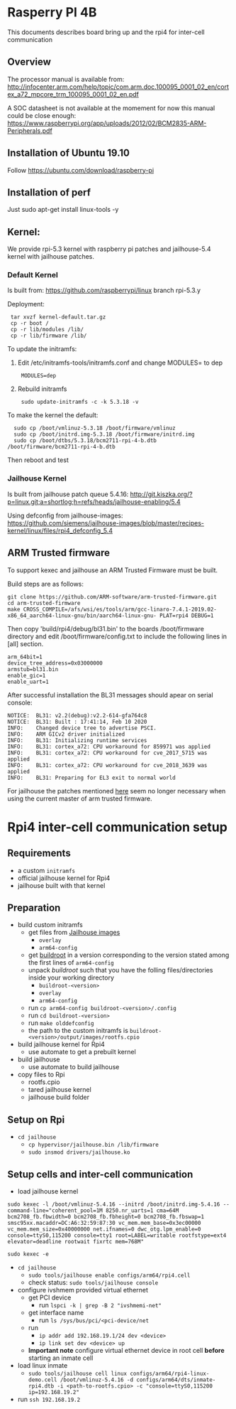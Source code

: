 # Rasperry PI 4B

This documents describes board bring up and the rpi4 for inter-cell communication

## Overview

The processor manual is available from: <http://infocenter.arm.com/help/topic/com.arm.doc.100095_0001_02_en/cortex_a72_mpcore_trm_100095_0001_02_en.pdf>

A SOC datasheet is not available at the momement for now this manual could be close enough: <https://www.raspberrypi.org/app/uploads/2012/02/BCM2835-ARM-Peripherals.pdf>

## Installation of Ubuntu 19.10

  Follow <https://ubuntu.com/download/raspberry-pi>
  
## Installation of perf

Just sudo apt-get install linux-tools -y
  
## Kernel:

We provide rpi-5.3 kernel with raspberry pi patches and jailhouse-5.4 kernel with 
jailhouse patches.

### Default Kernel
   
Is built from: <https://github.com/raspberrypi/linux> branch rpi-5.3.y

Deployment:
   
     tar xvzf kernel-default.tar.gz
     cp -r boot /
	 cp -r lib/modules /lib/
	 cp -r lib/firmware /lib/

To update the initramfs:
   
1. Edit /etc/initramfs-tools/initramfs.conf and change MODULES= to dep
   
        MODULES=dep
   
2. Rebuild initramfs
   
        sudo update-initramfs -c -k 5.3.18 -v
  
	 
To make the kernel the default:
   
	  sudo cp /boot/vmlinuz-5.3.18 /boot/firmware/vmlinuz
	  sudo cp /boot/initrd.img-5.3.18 /boot/firmware/initrd.img
	  sudo cp /boot/dtbs/5.3.18/bcm2711-rpi-4-b.dtb /boot/firmware/bcm2711-rpi-4-b.dtb
	  
Then reboot and test
   
### Jailhouse Kernel

Is built from jailhouse patch queue 5.4.16: <http://git.kiszka.org/?p=linux.git;a=shortlog;h=refs/heads/jailhouse-enabling/5.4>

Using defconfig from jailhouse-images: <https://github.com/siemens/jailhouse-images/blob/master/recipes-kernel/linux/files/rpi4_defconfig_5.4>
   
## ARM Trusted firmware

To support kexec and jailhouse an ARM Trusted Firmware must be built.

Build steps are as follows:

    git clone https://github.com/ARM-software/arm-trusted-firmware.git
    cd arm-trusted-firmware
	make CROSS_COMPILE=/afs/wsi/es/tools/arm/gcc-linaro-7.4.1-2019.02-x86_64_aarch64-linux-gnu/bin/aarch64-linux-gnu- PLAT=rpi4 DEBUG=1
	
Then copy 'build/rpi4/debug/bl31.bin' to the boards /boot/firmware directory and
edit /boot/firmware/config.txt to include the following lines in  [all] section.

    arm_64bit=1
    device_tree_address=0x03000000
    armstub=bl31.bin
    enable_gic=1
	enable_uart=1


After successful installation the BL31 messages should apear on serial console:


    NOTICE:  BL31: v2.2(debug):v2.2-614-gfa764c8
    NOTICE:  BL31: Built : 17:41:14, Feb 10 2020
    INFO:    Changed device tree to advertise PSCI.
    INFO:    ARM GICv2 driver initialized
    INFO:    BL31: Initializing runtime services                   
	INFO:    BL31: cortex_a72: CPU workaround for 859971 was applied
	INFO:    BL31: cortex_a72: CPU workaround for cve_2017_5715 was applied
	INFO:    BL31: cortex_a72: CPU workaround for cve_2018_3639 was applied
	INFO:    BL31: Preparing for EL3 exit to normal world


For jailhouse the patches mentioned [here](https://github.com/siemens/jailhouse-images/blob/7c6d0ddb2763ef38a019b565568b8e9b59ca48c8/recipes-bsp/arm-trusted-firmware/files/0001-rpi3-4-Add-support-for-offlining-CPUs.patch) seem no longer necessary when using the current master of arm trusted firmware. 


# Rpi4 inter-cell communication setup

## Requirements

- a custom `initramfs`
- official jailhouse kernel for Rpi4
- jailhouse built with that kernel

## Preparation

- build custom initramfs
    * get files from [Jailhouse images](https://github.com/siemens/jailhouse-images/tree/master/recipes-core/non-root-initramfs/files)
        - `overlay`
        - `arm64-config`
    * get [buildroot](https://buildroot.org/downloads/) in a version corresponding to the version stated among the first lines of `arm64-config`
    * unpack *buildroot* such that you have the folling files/directories inside your working directory
        - `buildroot-<version>`
        - `overlay`
        - `arm64-config`
    * run `cp arm64-config buildroot-<version>/.config`
    * run `cd buildroot-<version>`
    * run `make olddefconfig`
    * the path to the custom initramfs is `buildroot-<version>/output/images/rootfs.cpio`
- build jailhouse kernel for Rpi4
    * use automate to get a prebuilt kernel
- build jailhouse
    * use automate to build jailhouse
- copy files to Rpi
    * rootfs.cpio
    * tared jailhouse kernel
    * jailhouse build folder

## Setup on Rpi

- `cd jailhouse`
    * `cp hypervisor/jailhouse.bin /lib/firmware`
    * `sudo insmod drivers/jailhouse.ko`

## Setup cells and inter-cell communication

- load jailhouse kernel
~~~
sudo kexec -l /boot/vmlinuz-5.4.16 --initrd /boot/initrd.img-5.4.16 --command-line="coherent_pool=1M 8250.nr_uarts=1 cma=64M bcm2708_fb.fbwidth=0 bcm2708_fb.fbheight=0 bcm2708_fb.fbswap=1 smsc95xx.macaddr=DC:A6:32:59:87:30 vc_mem.mem_base=0x3ec00000 vc_mem.mem_size=0x40000000 net.ifnames=0 dwc_otg.lpm_enable=0 console=ttyS0,115200 console=tty1 root=LABEL=writable rootfstype=ext4 elevator=deadline rootwait fixrtc mem=768M"

sudo kexec -e
~~~
- `cd jailhouse`
    * `sudo tools/jailhouse enable configs/arm64/rpi4.cell`
    * check status: `sudo tools/jailhouse console`
- configure ivshmem provided virtual ethernet
    * get PCI device
        - run `lspci -k | grep -B 2 "ivshmemi-net"`
    * get interface name
        - run `ls /sys/bus/pci/<pci-device/net`
    * run
        - `ip addr add 192.168.19.1/24 dev <device>`
        - `ip link set dev <device> up`
    * **Important note** configure virtual ethernet device in root cell **before** starting an inmate cell
- load linux inmate
    * `sudo tools/jailhouse cell linux configs/arm64/rpi4-linux-demo.cell /boot/vmlinuz-5.4.16 -d configs/arm64/dts/inmate-rpi4.dtb -i <path-to-rootfs.cpio> -c "console=ttyS0,115200 ip=192.168.19.2"`
- run `ssh 192.168.19.2`
